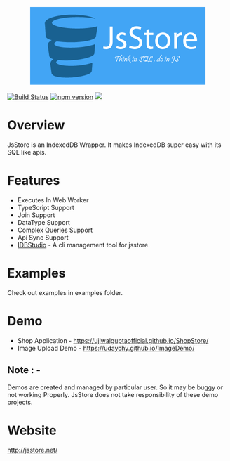 <p align="center"> 
<img src="logos/JsStore_400_177.png">
</p>

[![Build Status](https://travis-ci.org/ujjwalguptaofficial/JsStore.svg?branch=master)](https://travis-ci.org/ujjwalguptaofficial/JsStore)
[![npm version](https://badge.fury.io/js/jsstore.svg)](https://badge.fury.io/js/jsstore)
[![](https://data.jsdelivr.com/v1/package/npm/jsstore/badge)](https://www.jsdelivr.com/package/npm/jsstore)
# Overview

JsStore is an IndexedDB Wrapper. It makes IndexedDB super easy with its SQL like apis.

# Features 

* Executes In Web Worker
* TypeScript Support
* Join Support
* DataType Support
* Complex Queries Support
* Api Sync Support
* [IDBStudio](https://github.com/ujjwalguptaofficial/idbstudio) - A cli management tool for jsstore.

# Examples

Check out examples in examples folder.

# Demo

* Shop Application - https://ujjwalguptaofficial.github.io/ShopStore/
* Image Upload Demo - https://udaychy.github.io/ImageDemo/

## Note : - 
Demos are created and managed by particular user. So it may be buggy or not working Properly. JsStore does not take responsibility of these demo projects.

# Website

http://jsstore.net/
